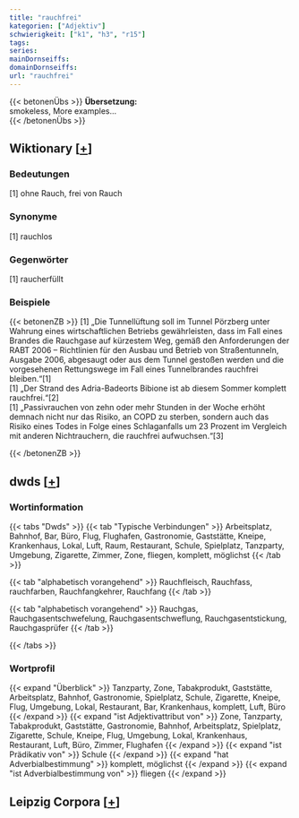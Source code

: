 ```yaml
---
title: "rauchfrei"
kategorien: ["Adjektiv"]
schwierigkeit: ["k1", "h3", "r15"]
tags:
series:
mainDornseiffs:
domainDornseiffs:
url: "rauchfrei"
---
```


{{< betonenÜbs >}}
**Übersetzung:**  
smokeless, More examples...  
{{< /betonenÜbs >}}

## Wiktionary [[+](https://de.wiktionary.org/wiki/rauchfrei)]

### Bedeutungen
[1] ohne Rauch, frei von Rauch  

### Synonyme
[1] rauchlos  

### Gegenwörter
[1] raucherfüllt  

### Beispiele
{{< betonenZB >}}
[1] „Die Tunnellüftung soll im Tunnel Pörzberg unter Wahrung eines wirtschaftlichen Betriebs gewährleisten, dass im Fall eines Brandes die Rauchgase auf kürzestem Weg, gemäß den Anforderungen der RABT 2006 – Richtlinien für den Ausbau und Betrieb von Straßentunneln, Ausgabe 2006, abgesaugt oder aus dem Tunnel gestoßen werden und die vorgesehenen Rettungswege im Fall eines Tunnelbrandes rauchfrei bleiben.“[1]  
[1] „Der Strand des Adria-Badeorts Bibione ist ab diesem Sommer komplett rauchfrei.“[2]  
[1] „Passivrauchen von zehn oder mehr Stunden in der Woche erhöht demnach nicht nur das Risiko, an COPD zu sterben, sondern auch das Risiko eines Todes in Folge eines Schlaganfalls um 23 Prozent im Vergleich mit anderen Nichtrauchern, die rauchfrei aufwuchsen.“[3]  

{{< /betonenZB >}}


## dwds [[+](https://www.dwds.de/wb/rauchfrei)]

### Wortinformation
{{< tabs "Dwds" >}}
{{< tab "Typische Verbindungen" >}}
Arbeitsplatz, Bahnhof, Bar, Büro, Flug, Flughafen, Gastronomie, Gaststätte, Kneipe, Krankenhaus, Lokal, Luft, Raum, Restaurant, Schule, Spielplatz, Tanzparty, Umgebung, Zigarette, Zimmer, Zone, fliegen, komplett, möglichst
{{< /tab >}}

{{< tab "alphabetisch vorangehend" >}}
Rauchfleisch, Rauchfass, rauchfarben, Rauchfangkehrer, Rauchfang
{{< /tab >}}

{{< tab "alphabetisch vorangehend" >}}
Rauchgas, Rauchgasentschwefelung, Rauchgasentschweflung, Rauchgasentstickung, Rauchgasprüfer
{{< /tab >}}

{{< /tabs >}}

### Wortprofil
{{< expand "Überblick" >}} Tanzparty, Zone, Tabakprodukt, Gaststätte, Arbeitsplatz, Bahnhof, Gastronomie, Spielplatz, Schule, Zigarette, Kneipe, Flug, Umgebung, Lokal, Restaurant, Bar, Krankenhaus, komplett, Luft, Büro {{< /expand >}}
{{< expand "ist Adjektivattribut von" >}} Zone, Tanzparty, Tabakprodukt, Gaststätte, Gastronomie, Bahnhof, Arbeitsplatz, Spielplatz, Zigarette, Schule, Kneipe, Flug, Umgebung, Lokal, Krankenhaus, Restaurant, Luft, Büro, Zimmer, Flughafen {{< /expand >}}
{{< expand "ist Prädikativ von" >}} Schule {{< /expand >}}
{{< expand "hat Adverbialbestimmung" >}} komplett, möglichst {{< /expand >}}
{{< expand "ist Adverbialbestimmung von" >}} fliegen {{< /expand >}}

## Leipzig Corpora [[+](https://corpora.uni-leipzig.de/en/res?word=rauchfrei&corpusId=deu_newscrawl-public_2018)]

